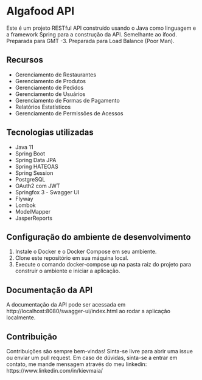 # Algafood API
Este é um projeto RESTful API construído usando o Java como linguagem e a framework Spring para a construção da API. Semelhante ao ifood.
Preparada para GMT -3.
Preparada para Load Balance (Poor Man).

<h2>Recursos</h2>
<ul>
  <li>Gerenciamento de Restaurantes</li>
  <li>Gerenciamento de Produtos</li>
  <li>Gerenciamento de Pedidos</li>
  <li>Gerenciamento de Usuários</li>
  <li>Gerenciamento de Formas de Pagamento</li>
  <li>Relatórios Estatísticos</li>
  <li>Gerenciamento de Permissões de Acessos</li>
</ul>

<h2>Tecnologias utilizadas</h2>
<ul>
  <li>Java 11</li>
  <li>Spring Boot</li>
  <li>Spring Data JPA</li>
  <li>Spring HATEOAS</li>
  <li>Spring Session</li>
  <li>PostgreSQL</li>
  <li>OAuth2 com JWT</li>
  <li>Springfox 3 - Swagger UI</li>
  <li>Flyway</li>
  <li>Lombok</li>
  <li>ModelMapper</li>
  <li>JasperReports</li>
</ul>

<h2>Configuração do ambiente de desenvolvimento</h2>
<ol>
  <li>Instale o Docker e o Docker Compose em seu ambiente.</li>
  <li>Clone este repositório em sua máquina local.</li>
  <li>Execute o comando docker-compose up na pasta raiz do projeto para construir o ambiente e iniciar a aplicação.</li>
</ol>

<h2>Documentação da API</h2>
A documentação da API pode ser acessada em http://localhost:8080/swagger-ui/index.html ao rodar a aplicação localmente.

<h2>Contribuição</h2>
Contribuições são sempre bem-vindas! Sinta-se livre para abrir uma issue ou enviar um pull request.
Em caso de dúvidas, sinta-se a entrar em contato, me mande mensagem através do meu linkedin:
https://www.linkedin.com/in/kievmaia/
